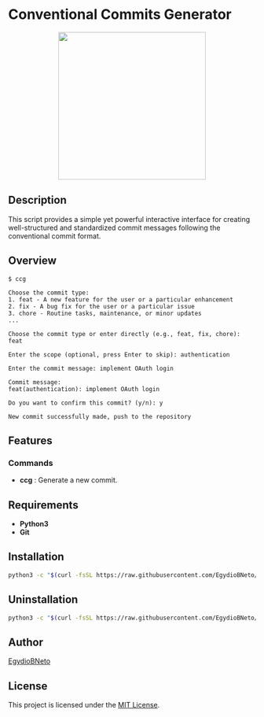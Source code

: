 # Conventional Commits Generator

<div align="center">
<img src="https://github.com/EgydioBNeto/conventional-commits-generator/assets/84047984/53f38934-16bb-40f6-aff7-a5800c4bd706" width="300px"/>
</div>

## Description

This script provides a simple yet powerful interactive interface for creating well-structured and standardized commit messages following the conventional commit format.

## Overview

```text
$ ccg

Choose the commit type:
1. feat - A new feature for the user or a particular enhancement
2. fix - A bug fix for the user or a particular issue
3. chore - Routine tasks, maintenance, or minor updates
...

Choose the commit type or enter directly (e.g., feat, fix, chore): feat

Enter the scope (optional, press Enter to skip): authentication

Enter the commit message: implement OAuth login

Commit message:
feat(authentication): implement OAuth login

Do you want to confirm this commit? (y/n): y

New commit successfully made, push to the repository
```

## Features

### Commands

- **ccg** : Generate a new commit.

## Requirements

- **Python3**
- **Git**

## Installation

```bash
python3 -c "$(curl -fsSL https://raw.githubusercontent.com/EgydioBNeto/conventional-commits-generator/main/install.py)"
```

## Uninstallation

```bash
python3 -c "$(curl -fsSL https://raw.githubusercontent.com/EgydioBNeto/conventional-commits-generator/main/uninstall.py)"
```

## Author

[EgydioBNeto](https://github.com/EgydioBNeto)

## License

This project is licensed under the [MIT License](https://github.com/EgydioBNeto/conventional-commits-generator/blob/main/LICENSE).
